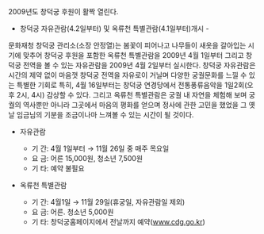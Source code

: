 2009년도 창덕궁 후원이 활짝 열린다.

- 창덕궁 자유관람(4.2일부터) 및 옥류천 특별관람(4.1일부터)개시 -

문화재청 창덕궁 관리소(소장 안정열)는 봄꽃이 피어나고 나무들이 새옷을 갈아입는 시기에 맞추어 창덕궁 후원을 포함한 옥류천 특별관람을 2009년 4월 1일부터 그리고 창덕궁 전역을 볼 수 있는 자유관람을 2009년 4월 2일부터 실시한다. 창덕궁 자유관람은 시간의 제약 없이 마음껏 창덕궁 전역을 자유로이 거닐며 다양한 궁궐문화를 느낄 수 있는 특별한 기회로 특히, 4월 16일부터는 창덕궁 연경당에서 전통풍류음악을 1일2회(오후 2시, 4시) 감상할 수 있다. 그리고 옥류천 특별관람은 궁궐 내 자연을 체험해 보며 궁궐의 역사뿐만 아니라 그곳에서 마음의 평화를 얻으며 정사에 관한 고민을 했었을 그 옛날 임금님의 기분을 조금이나마 느껴볼 수 있는 시간이 될 것이다.

- 자유관람
  - 기 간: 4월 1일부터 → 11월 26일 중 매주 목요일
  - 요 금: 어른 15,000원, 청소년 7,500원
  - 기 타: 예약 불필요

- 옥류천 특별관람
  - 기 간: 4월1일 → 11월 29일(휴궁일, 자유관람일 제외)
  - 요 금: 어른. 청소년 5,000원
  - 기 타: 창덕궁홈페이지에서 전날까지 예약(www.cdg.go.kr)